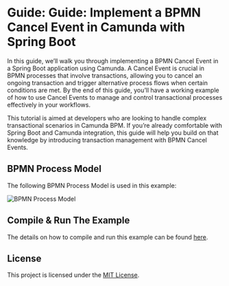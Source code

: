 # Guide: Guide: Implement a BPMN Cancel Event in Camunda with Spring Boot

In this guide, we’ll walk you through implementing a BPMN Cancel Event in a Spring Boot application using Camunda. A 
Cancel Event is crucial in BPMN processes that involve transactions, allowing you to cancel an ongoing transaction and 
trigger alternative process flows when certain conditions are met. By the end of this guide, you’ll have a working 
example of how to use Cancel Events to manage and control transactional processes effectively in your workflows.

This tutorial is aimed at developers who are looking to handle complex transactional scenarios in Camunda BPM. If 
you’re already comfortable with Spring Boot and Camunda integration, this guide will help you build on that knowledge 
by introducing transaction management with BPMN Cancel Events.

## BPMN Process Model
The following BPMN Process Model is used in this example:

![BPMN Process Model](#)

## Compile & Run The Example
The details on how to compile and run this example can be found [here](#).

## License
This project is licensed under the [MIT License](../../LICENSE).
